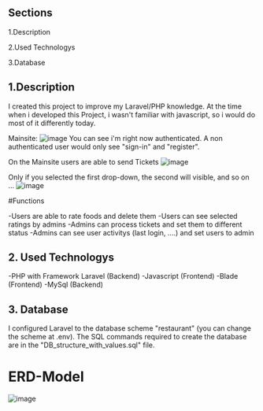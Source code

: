 ## Sections
1.Description

2.Used Technologys

3.Database

## 1.Description

I created this project to improve my Laravel/PHP knowledge. At the time when i developed this Project, i wasn't familiar with javascript, so i would do most of it differently today.

Mainsite: 
![image](https://user-images.githubusercontent.com/114762651/227593698-37f93229-1dad-4548-b0bc-a5f56aa161e4.png) You can see i'm right now authenticated.
A non authenticated user would only see "sign-in" and "register".

On the Mainsite users are able to send Tickets 
![image](https://user-images.githubusercontent.com/114762651/227594961-a2cc250f-c942-43c7-b33f-af2e32d1fd2f.png) 

Only if you selected the first drop-down, the second will visible, and so on ...
![image](https://user-images.githubusercontent.com/114762651/227595666-62af0e61-d4e9-47f8-b37d-70321c760801.png)

#Functions

-Users are able to rate foods and delete them 
-Users can see selected ratings by admins
-Admins can process tickets and set them to different status
-Admins can see user activitys (last login, ....) and set users to admin

## 2. Used Technologys

-PHP with Framework Laravel (Backend)
-Javascript (Frontend)
-Blade (Frontend)
-MySql (Backend)

## 3. Database

I configured Laravel to the database scheme "restaurant" (you can change the scheme at .env). The SQL commands required to create the database are in the "DB_structure_with_values.sql" file.

# ERD-Model
![image](https://user-images.githubusercontent.com/114762651/227605233-7c22d499-2d6b-4899-86f6-cf3bafba6da3.png)

